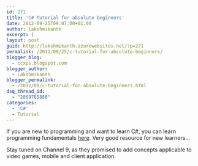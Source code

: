 ```yaml
---
id: 271
title: 'C# Tutorial for absolute beginners'
date: 2012-09-25T09:07:00+01:00
author: lakshmikanth
excerpt: |
layout: post
guid: http://lakshmikanth.azurewebsites.net/?p=271
permalink: /2012/09/25/c-tutorial-for-absolute-beginners/
blogger_blog:
  - ccxps.blogspot.com
blogger_author:
  - Lakshmikanth
blogger_permalink:
  - /2012/09/c-tutorial-for-absolute-beginners.html
dsq_thread_id:
  - "2869765880"
categories:
  - 'C#'
  - Tutorial
---
```

If you are new to programming and want to learn C#, you can learn programming fundamentals <a href="http://channel9.msdn.com/Series/C-Sharp-Fundamentals-Development-for-Absolute-Beginners" target="_blank" rel="noopener noreferrer">here</a>. Very good resource for new learners…

Stay tuned on Channel 9, as they promised to add concepts applicable to video games, mobile and client application.